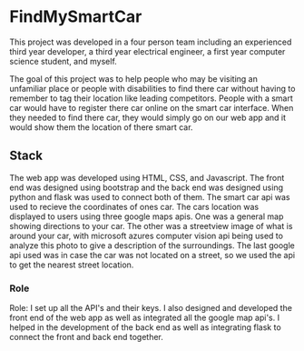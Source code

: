 # FindMySmartCar

This project was developed in a four person team including an experienced third year developer, a third year electrical engineer, a first year computer science student, and myself. 

The goal of this project was to help people who may be visiting an unfamiliar place or people with disabilities to find there car without having to remember to tag their location like leading competitors. People with a smart car would have to register there car online on the smart car interface. When they needed to find there car, they would simply go on our web app and it would show them the location of there smart car. 

## Stack
The web app was developed using HTML, CSS, and Javascript. The front end was designed using bootstrap and the back end was designed using python and flask was used to connect both of them. The smart car api was used to recieve the coordinates of ones car. The cars location was displayed to users using three google maps apis. One was a general map showing directions to your car. The other was a streetview image of what is around your car, with microsoft azures computer vision api being used to analyze this photo to give a description of the surroundings. The last google api used was in case the car was not located on a street, so we used the api to get the nearest street location. 

### Role
Role: I set up all the API's and their keys. I also designed and developed the front end of the web app as well as integrated all the google map api's. I helped in the development of the back end as well as integrating flask to connect the front and back end together.
